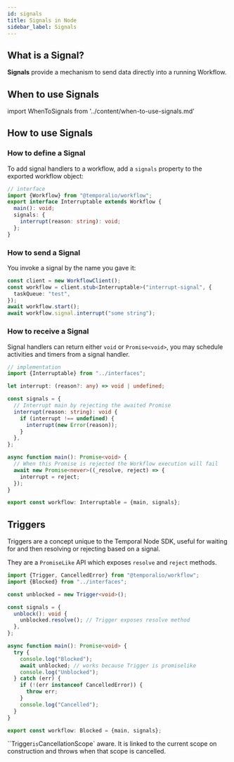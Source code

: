 ```yaml
---
id: signals
title: Signals in Node
sidebar_label: Signals
---
```


## What is a Signal?

**Signals** provide a mechanism to send data directly into a running Workflow.

## When to use Signals

import WhenToSignals from '../content/when-to-use-signals.md'

<WhenToSignals />

## How to use Signals

### How to define a Signal

To add signal handlers to a workflow, add a `signals` property to the exported workflow object:

```ts
// interface
import {Workflow} from "@temporalio/workflow";
export interface Interruptable extends Workflow {
  main(): void;
  signals: {
    interrupt(reason: string): void;
  };
}
```

### How to send a Signal

You invoke a signal by the name you gave it:

```ts
const client = new WorkflowClient();
const workflow = client.stub<Interruptable>("interrupt-signal", {
  taskQueue: "test",
});
await workflow.start();
await workflow.signal.interrupt("some string");
```

### How to receive a Signal

Signal handlers can return either `void` or `Promise<void>`, you may schedule activities and timers from a signal handler.

```ts
// implementation
import {Interruptable} from "../interfaces";

let interrupt: (reason?: any) => void | undefined;

const signals = {
  // Interrupt main by rejecting the awaited Promise
  interrupt(reason: string): void {
    if (interrupt !== undefined) {
      interrupt(new Error(reason));
    }
  },
};

async function main(): Promise<void> {
  // When this Promise is rejected the Workflow execution will fail
  await new Promise<never>((_resolve, reject) => {
    interrupt = reject;
  });
}

export const workflow: Interruptable = {main, signals};
```

## Triggers

Triggers are a concept unique to the Temporal Node SDK, useful for waiting for and then resolving or rejecting based on a signal.

They are a `PromiseLike` API which exposes `resolve` and `reject` methods.

```ts
import {Trigger, CancelledError} from "@temporalio/workflow";
import {Blocked} from "../interfaces";

const unblocked = new Trigger<void>();

const signals = {
  unblock(): void {
    unblocked.resolve(); // Trigger exposes resolve method
  },
};

async function main(): Promise<void> {
  try {
    console.log("Blocked");
    await unblocked; // works because Trigger is promiselike
    console.log("Unblocked");
  } catch (err) {
    if (!(err instanceof CancelledError)) {
      throw err;
    }
    console.log("Cancelled");
  }
}

export const workflow: Blocked = {main, signals};
```

``Trigger` is `CancellationScope` aware. It is linked to the current scope on construction and throws when that scope is cancelled.
